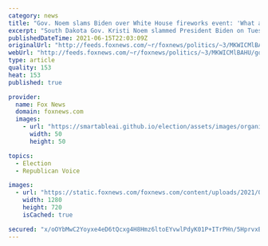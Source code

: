 ```yaml
---
category: news
title: "Gov. Noem slams Biden over White House fireworks event: 'What a hypocrite'"
excerpt: "South Dakota Gov. Kristi Noem slammed President Biden on Tuesday after his administration unveiled plans to host an Independence Day fireworks display at the White House, weeks after federal officials rejected her bid to host a similar event at Mount Rushmore."
publishedDateTime: 2021-06-15T22:03:09Z
originalUrl: "http://feeds.foxnews.com/~r/foxnews/politics/~3/MKWICMlBAHU/gov-noem-slams-biden-white-house-fireworks-event"
webUrl: "http://feeds.foxnews.com/~r/foxnews/politics/~3/MKWICMlBAHU/gov-noem-slams-biden-white-house-fireworks-event"
type: article
quality: 153
heat: 153
published: true

provider:
  name: Fox News
  domain: foxnews.com
  images:
    - url: "https://smartableai.github.io/election/assets/images/organizations/foxnews.com-50x50.jpg"
      width: 50
      height: 50

topics:
  - Election
  - Republican Voice

images:
  - url: "https://static.foxnews.com/foxnews.com/content/uploads/2021/03/Noem.jpg"
    width: 1280
    height: 720
    isCached: true

secured: "x/oOYbMwC2Yoyxe4eD6tQcxg4H8Hmz6ltoEYvwlPdyK01P+ITrPHn/5HprvxB7FLQe7bkNDBW+YM+RI7r4Ewi0owbLCHq0KWa4qsz2YQE/s9JDPV6lKASU+Jc57wMb3JXH++CuwHW/5fHPI4BOESJa5CwfgZ+zHgY9jg51Yvg3PtJtSNyAoDUld7ZKcdVtTqFBAvVze6heujjnenrTAMyRJV0H6p1tiqkmPi7JcIDcpB+X59cT4KV/iDqkMlQ0/ovyFEpyK1Y941HJGwoYN3bGCAm4wgUOfjUphahCuqz+21c2+zW9xuYcfKxnRRMskM5fTc6FrkjYlnj29pjxBBain9b+BbeDWbmLfa73CE8TQ=;O431I6Vb9zyJqrGAFrC43A=="
---
```


